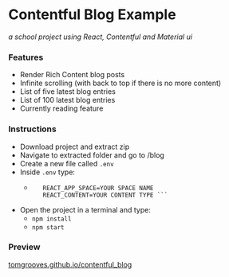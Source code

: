 # Contentful Blog Example
*a school project using React, Contentful and Material ui*

### Features ###
  * Render Rich Content blog posts
  * Infinite scrolling (with back to top if there is no more content)
  * List of five latest blog entries
  * List of 100 latest blog entries
  * Currently reading feature

### Instructions ###
  * Download project and extract zip
  * Navigate to extracted folder and go to /blog
  * Create a new file called `.env`
  * Inside `.env` type: 
    * ``` REACT_APP_API_KEY=YOUR API KEY
         REACT_APP_SPACE=YOUR SPACE NAME
         REACT_CONTENT=YOUR CONTENT TYPE ```
  * Open the project in a terminal and type: 
    * `npm install`
    * `npm start`

### Preview ###
[tomgrooves.github.io/contentful_blog](https://tomgrooves.github.io/contentful_blog "Link to Blog")